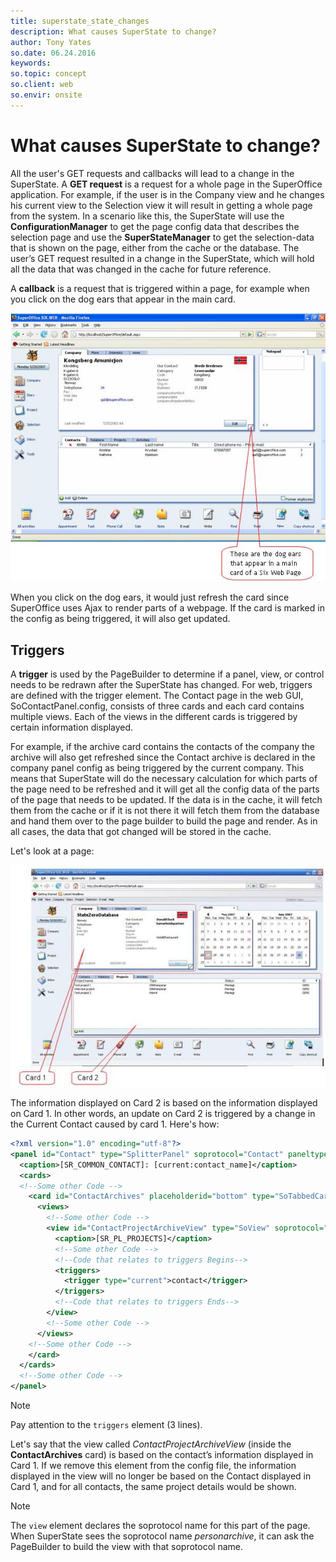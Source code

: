 ```yaml
---
title: superstate_state_changes
description: What causes SuperState to change?
author: Tony Yates
so.date: 06.24.2016
keywords:
so.topic: concept
so.client: web
so.envir: onsite
---
```


# What causes SuperState to change?

All the user's GET requests and callbacks will lead to a change in the SuperState. A **GET request** is a request for a whole page in the SuperOffice application. For example, if the user is in the Company view and he changes his current view to the Selection view it will result in getting a whole page from the system. In a scenario like this, the SuperState will use the **ConfigurationManager** to get the page config data that describes the selection page and use the **SuperStateManager** to get the selection-data that is shown on the page, either from the cache or the database. The user’s GET request resulted in a change in the SuperState, which will hold all the data that was changed in the cache for future reference.

A **callback** is a request that is triggered within a page, for example when you click on the dog ears that appear in the main card.

![04][img1]

When you click on the dog ears, it would just refresh the card since SuperOffice uses Ajax to render parts of a webpage. If the card is marked in the config as being triggered, it will also get updated.

## Triggers

A **trigger** is used by the PageBuilder to determine if a panel, view, or control needs to be redrawn after the SuperState has changed. For web, triggers are defined with the trigger element. The Contact page in the web GUI, SoContactPanel.config, consists of three cards and each card contains multiple views. Each of the views in the different cards is triggered by certain information displayed.

For example, if the archive card contains the contacts of the company the archive will also get refreshed since the Contact archive is declared in the company panel config as being triggered by the current company. This means that SuperState will do the necessary calculation for which parts of the page need to be refreshed and it will get all the config data of the parts of the page that needs to be updated. If the data is in the cache, it will fetch them from the cache or if it is not there it will fetch them from the database and hand them over to the page builder to build the page and render. As in all cases, the data that got changed will be stored in the cache.

Let's look at a page:

![05][img2]

The information displayed on Card 2 is based on the information displayed on Card 1. In other words, an update on Card 2 is triggered by a change in the Current Contact caused by card 1. Here's how:

```XML
<?xml version="1.0" encoding="utf-8"?>
<panel id="Contact" type="SplitterPanel" soprotocol="Contact" paneltype="Main" placeholderid="MainPlaceHolder">
  <caption>[SR_COMMON_CONTACT]: [current:contact_name]</caption>
  <cards>
  <!--Some other Code -->
    <card id="ContactArchives" placeholderid="bottom" type="SoTabbedCard" cardtype="ArchiveCard">
      <views>
        <!--Some other Code -->
        <view id="ContactProjectArchiveView" type="SoView" soprotocol="projectarchive" >
          <caption>[SR_PL_PROJECTS]</caption>
          <!--Some other Code -->
          <!--Code that relates to triggers Begins-->
          <triggers>
            <trigger type="current">contact</trigger>
          </triggers>
          <!--Code that relates to triggers Ends-->
        </view>
        <!--Some other Code -->
      </views>
    <!--Some other Code -->
    </card>
  </cards>
  <!--Some other Code -->
</panel>
```

> [!NOTE]
> Pay attention to the `triggers` element (3 lines).

Let's say that the view called *ContactProjectArchiveView* (inside the **ContactArchives** card) is based on the contact’s information displayed in Card 1. If we remove this element from the config file, the information displayed in the view will no longer be based on the Contact displayed in Card 1, and for all contacts, the same project details would be shown.

> [!NOTE]
> The `view` element declares the soprotocol name for this part of the page. When SuperState sees the soprotocol name *personarchive*, it can ask the PageBuilder to build the view with that soprotocol name.

<!-- Referenced links -->

<!-- Referenced images -->
[img1]: media/image004.jpg
[img2]: media/image005.jpg
